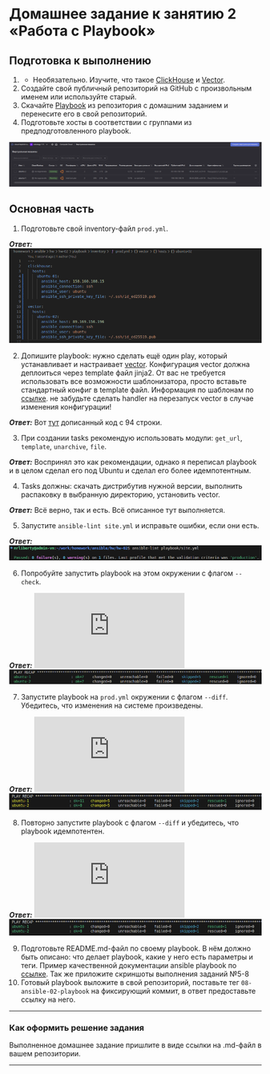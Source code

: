 # Домашнее задание к занятию 2 «Работа с Playbook»

## Подготовка к выполнению

1. * Необязательно. Изучите, что такое [ClickHouse](https://www.youtube.com/watch?v=fjTNS2zkeBs) и [Vector](https://www.youtube.com/watch?v=CgEhyffisLY).
2. Создайте свой публичный репозиторий на GitHub с произвольным именем или используйте старый.
3. Скачайте [Playbook](./playbook/) из репозитория с домашним заданием и перенесите его в свой репозиторий.
4. Подготовьте хосты в соответствии с группами из предподготовленного playbook.

![infrastructure.png](https://github.com/Liberaty/ans_hw_2/blob/main/img/infrastructure.png?raw=true)

## Основная часть

1. Подготовьте свой inventory-файл `prod.yml`.

***Ответ:***
![2.1.png](https://github.com/Liberaty/ans_hw_2/blob/main/img/2.1.png?raw=true)

2. Допишите playbook: нужно сделать ещё один play, который устанавливает и настраивает [vector](https://vector.dev). Конфигурация vector должна деплоиться через template файл jinja2. От вас не требуется использовать все возможности шаблонизатора, просто вставьте стандартный конфиг в template файл. Информация по шаблонам по [ссылке](https://www.dmosk.ru/instruktions.php?object=ansible-nginx-install). не забудьте сделать handler на перезапуск vector в случае изменения конфигурации!

***Ответ:*** Вот [тут](https://github.com/Liberaty/ans_hw_2/blob/main/playbook/site.yml) дописанный код с 94 строки.

3. При создании tasks рекомендую использовать модули: `get_url`, `template`, `unarchive`, `file`.

***Ответ:*** Воспринял это как рекомендации, однако я переписал playbook и в целом сделал его под Ubuntu и сделал его более идемпотентным.

4. Tasks должны: скачать дистрибутив нужной версии, выполнить распаковку в выбранную директорию, установить vector.

***Ответ:*** Всё верно, так и есть. Всё описанное тут выполняется.

5. Запустите `ansible-lint site.yml` и исправьте ошибки, если они есть.

***Ответ:***
![2.5.png](https://github.com/Liberaty/ans_hw_2/blob/main/img/2.5.png?raw=true)

6. Попробуйте запустить playbook на этом окружении с флагом `--check`.

***Ответ:*** 
![ССылка на результат](https://github.com/Liberaty/ans_hw_2/blob/main/Other/check.md)
![2.6.png](https://github.com/Liberaty/ans_hw_2/blob/main/img/2.6.png?raw=true)

7. Запустите playbook на `prod.yml` окружении с флагом `--diff`. Убедитесь, что изменения на системе произведены.

***Ответ:*** 
![ССылка на результат](https://github.com/Liberaty/ans_hw_2/blob/main/Other/diff-1.md)
![2.7.png](https://github.com/Liberaty/ans_hw_2/blob/main/img/2.7.png?raw=true)

8. Повторно запустите playbook с флагом `--diff` и убедитесь, что playbook идемпотентен.

***Ответ:*** 
![ССылка на результат](https://github.com/Liberaty/ans_hw_2/blob/main/Other/diff-2.md)
![2.8.png](https://github.com/Liberaty/ans_hw_2/blob/main/img/2.8.png?raw=true)

9. Подготовьте README.md-файл по своему playbook. В нём должно быть описано: что делает playbook, какие у него есть параметры и теги. Пример качественной документации ansible playbook по [ссылке](https://github.com/opensearch-project/ansible-playbook). Так же приложите скриншоты выполнения заданий №5-8
10. Готовый playbook выложите в свой репозиторий, поставьте тег `08-ansible-02-playbook` на фиксирующий коммит, в ответ предоставьте ссылку на него.

---

### Как оформить решение задания

Выполненное домашнее задание пришлите в виде ссылки на .md-файл в вашем репозитории.

---
